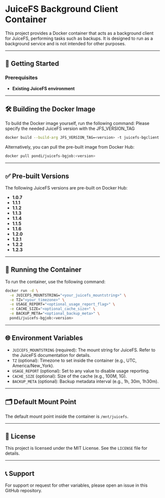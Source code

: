 # JuiceFS Background Client Container

This project provides a Docker container that acts as a background client for JuiceFS, performing tasks such as backups. It is designed to run as a background service and is not intended for other purposes.

---

## 🚀 Getting Started

### Prerequisites
- **Existing JuiceFS environment**

---

## 🛠️ Building the Docker Image

To build the Docker image yourself, run the following command:
Please specify the needed JuiceFS version with the JFS_VERSION_TAG

```bash
docker build --build-arg JFS_VERSION_TAG=<version> -t juicefs-bgclient .
```

Alternatively, you can pull the pre-built image from Docker Hub:

```bash
docker pull pondi/juicefs-bgjob:<version>
```

---

## ✅ Pre-built Versions

The following JuiceFS versions are pre-built on Docker Hub:

- **1.0.7**
- **1.1.1**
- **1.1.2**
- **1.1.3**
- **1.1.4**
- **1.1.5**
- **1.1.6**
- **1.2.0**
- **1.2.1**
- **1.2.2**
- **1.2.3**

---

## 🏃 Running the Container

To run the container, use the following command:

```bash
docker run -d \
  -e JUICEFS_MOUNTSTRING="<your_juicefs_mountstring>" \
  -e TZ="<your_timezone>" \
  -e USAGE_REPORT="<optional_usage_report_flag>" \
  -e CACHE_SIZE="<optional_cache_size>" \
  -e BACKUP_META="<optional_backup_meta>" \
  pondi/juicefs-bgjob:<version>
```

---

## 🌐 Environment Variables

- `JUICEFS_MOUNTSTRING` (required): The mount string for JuiceFS. Refer to the JuiceFS documentation for details.
- `TZ` (optional): Timezone to set inside the container (e.g., UTC, America/New_York).
- `USAGE_REPORT` (optional): Set to any value to disable usage reporting.
- `CACHE_SIZE` (optional): Size of the cache (e.g., 100M, 1G).
- `BACKUP_META` (optional): Backup metadata interval (e.g., 1h, 30m, 1h30m).

---

## 🗂️ Default Mount Point

The default mount point inside the container is `/mnt/juicefs`.

---

## 📄 License

This project is licensed under the MIT License. See the `LICENSE` file for details.

---

## 📞 Support

For support or request for other variables, please open an issue in this GitHub repository.
